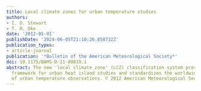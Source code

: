 ```yaml
---
title: Local climate zones for urban temperature studies
authors:
- I. D. Stewart
- T. R. Oke
date: '2012-01-01'
publishDate: '2024-06-05T21:10:26.858732Z'
publication_types:
- article-journal
publication: '*Bulletin of the American Meteorological Society*'
doi: 10.1175/BAMS-D-11-00019.1
abstract: The new 'local climate zone' (LCZ) classification system provides a research
  framework for urban heat island studies and standardizes the worldwide exchange
  of urban temperature observations. © 2012 American Meteorological Society.
---
```

